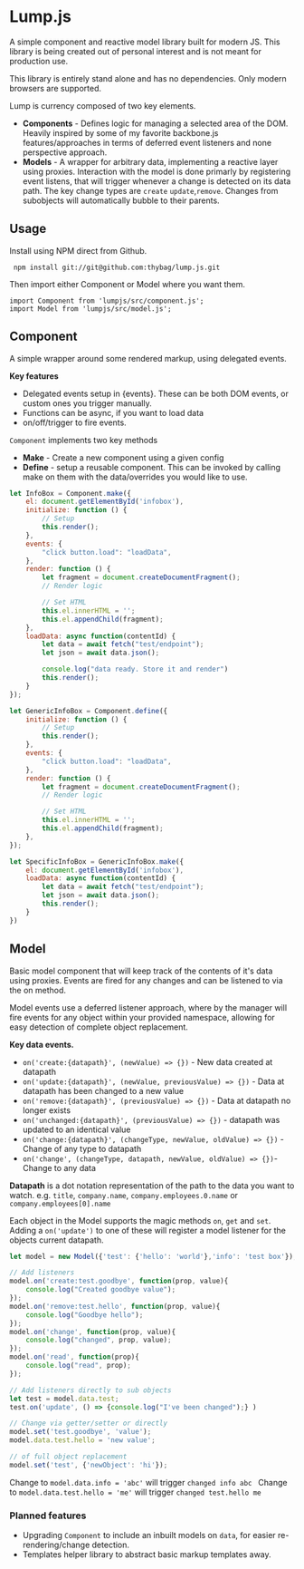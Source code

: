 # Lump.js

A simple component and reactive model library built for modern JS. 
This library is being created out of personal interest and is not meant for production use. 

This library is entirely stand alone and has no dependencies. Only modern browsers are supported.

Lump is currency composed of two key elements.

 - **Components** - Defines logic for managing a selected area of the DOM. Heavily inspired by some of my favorite backbone.js features/approaches in terms of deferred event listeners and none perspective approach. 
 - **Models** - A wrapper for arbitrary data, implementing a reactive layer using proxies. Interaction with the model is done primarly by registering event listens, that will trigger whenever a change is detected on its data path. The key change types are `create` `update`,`remove`. Changes from subobjects will automatically bubble to their parents.


## Usage

Install using NPM direct from Github.

```
 npm install git://git@github.com:thybag/lump.js.git
```

Then import either Component or Model where you want them.

```
import Component from 'lumpjs/src/component.js';
import Model from 'lumpjs/src/model.js';
```

## Component
A simple wrapper around some rendered markup, using delegated events.

**Key features**
* Delegated events setup in {events}. These can be both DOM events, or custom ones you trigger manually.
* Functions can be async, if you want to load data
* on/off/trigger to fire events.

`Component` implements two key methods
* **Make** - Create a new component using a given config
* **Define** - setup a reusable component. This can be invoked by calling make on them with the data/overrides you would like to use.

```js
let InfoBox = Component.make({
    el: document.getElementById('infobox'),
    initialize: function () {
        // Setup
        this.render();
    },
    events: {
        "click button.load": "loadData",
    },
    render: function () {
        let fragment = document.createDocumentFragment();
        // Render logic

        // Set HTML
        this.el.innerHTML = '';
        this.el.appendChild(fragment);
    },
    loadData: async function(contentId) {
        let data = await fetch("test/endpoint");
        let json = await data.json();

        console.log("data ready. Store it and render")
        this.render();
    }
});

let GenericInfoBox = Component.define({
    initialize: function () {
        // Setup
        this.render();
    },
    events: {
        "click button.load": "loadData",
    },
    render: function () {
        let fragment = document.createDocumentFragment();
        // Render logic

        // Set HTML
        this.el.innerHTML = '';
        this.el.appendChild(fragment);
    },
});

let SpecificInfoBox = GenericInfoBox.make({
    el: document.getElementById('infobox'),
    loadData: async function(contentId) {
        let data = await fetch("test/endpoint");
        let json = await data.json();
        this.render();
    }
})

```

## Model
Basic model component that will keep track of the contents of it's data using proxies. Events are fired for any changes and can be listened to via the on method.

Model events use a deferred listener approach, where by the manager will fire events for any object within your provided namespace, allowing for easy detection of complete object replacement. 

**Key data events.**

* `on('create:{datapath}', (newValue) => {})` - New data created at datapath
* `on('update:{datapath}', (newValue, previousValue) => {})` - Data at datapath has been changed to a new value
* `on('remove:{datapath}', (previousValue) => {})` - Data at datapath no longer exists
* `on('unchanged:{datapath}', (previousValue) => {})` - datapath was updated to an identical value
* `on('change:{datapath}', (changeType, newValue, oldValue) => {})` - Change of any type to datapath
* `on('change', (changeType, datapath, newValue, oldValue) => {})`- Change to any data

**Datapath** is a dot notation representation of the path to the data you want to watch.
e.g. `title`, `company.name`, `company.employees.0.name` or `company.employees[0].name`

Each object in the Model supports the magic methods `on`, `get` and `set`. Adding a `on('update')` to one of these will register a model listener for the objects current datapath.

```js
let model = new Model({'test': {'hello': 'world'},'info': 'test box'});

// Add listeners
model.on('create:test.goodbye', function(prop, value){
    console.log("Created goodbye value");
});
model.on('remove:test.hello', function(prop, value){
    console.log("Goodbye hello");
});
model.on('change', function(prop, value){
    console.log("changed", prop, value);
});
model.on('read', function(prop){
    console.log("read", prop);
});

// Add listeners directly to sub objects
let test = model.data.test;
test.on('update', () => {console.log("I've been changed");} )

// Change via getter/setter or directly
model.set('test.goodbye', 'value');
model.data.test.hello = 'new value';

// of full object replacement 
model.set('test', {'newObject': 'hi'});
 ```
Change to `model.data.info = 'abc'` will trigger `changed info abc `
Change to `model.data.test.hello = 'me'` will trigger `changed test.hello me`

### Planned features

 * Upgrading `Component` to include an inbuilt models on `data`, for easier re-rendering/change detection.
 * Templates helper library to abstract basic markup templates away.

